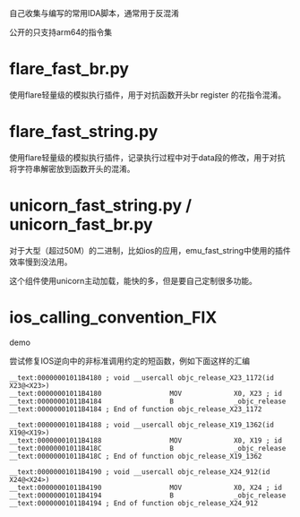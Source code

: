 自己收集与编写的常用IDA脚本，通常用于反混淆

公开的只支持arm64的指令集

# flare_fast_br.py

使用flare轻量级的模拟执行插件，用于对抗函数开头br register 的花指令混淆。

# flare_fast_string.py

使用flare轻量级的模拟执行插件，记录执行过程中对于data段的修改，用于对抗将字符串解密放到函数开头的混淆。

# unicorn_fast_string.py / unicorn_fast_br.py

对于大型（超过50M）的二进制，比如ios的应用，emu_fast_string中使用的插件效率慢到没法用。

这个组件使用unicorn主动加载，能快的多，但是要自己定制很多功能。

# ios_calling_convention_FIX

demo

尝试修复IOS逆向中的非标准调用约定的短函数，例如下面这样的汇编
```
__text:00000001011B4180 ; void __usercall objc_release_X23_1172(id X23@<X23>)
__text:00000001011B4180                 MOV             X0, X23 ; id
__text:00000001011B4184                 B               _objc_release
__text:00000001011B4184 ; End of function objc_release_X23_1172

__text:00000001011B4188 ; void __usercall objc_release_X19_1362(id X19@<X19>)
__text:00000001011B4188                 MOV             X0, X19 ; id
__text:00000001011B418C                 B               _objc_release
__text:00000001011B418C ; End of function objc_release_X19_1362

__text:00000001011B4190 ; void __usercall objc_release_X24_912(id X24@<X24>)
__text:00000001011B4190                 MOV             X0, X24 ; id
__text:00000001011B4194                 B               _objc_release
__text:00000001011B4194 ; End of function objc_release_X24_912
```



